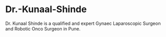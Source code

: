 # Dr.-Kunaal-Shinde
Dr. Kunaal Shinde is a qualified and expert Gynaec Laparoscopic Surgeon and Robotic Onco Surgeon in Pune.
